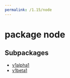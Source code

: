 ```yaml
---
permalink: /1.15/node
---
```


# package node



## Subpackages

* [v1alpha1](node-v1alpha1.md)
* [v1beta1](node-v1beta1.md)